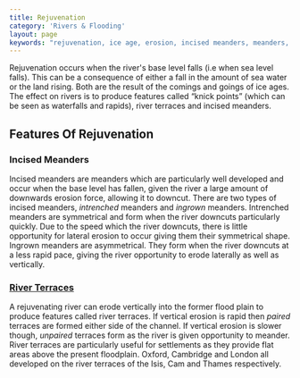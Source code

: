 ```yaml
---
title: Rejuvenation
category: 'Rivers & Flooding'
layout: page
keywords: "rejuvenation, ice age, erosion, incised meanders, meanders, river terraces"
---
```


Rejuvenation occurs when the river's base level falls (i.e when sea level falls). This can be a consequence of either a fall in the amount of sea water or the land rising. Both are the result of the comings and goings of ice ages. The effect on rivers is to produce features called “knick points” (which can be seen as waterfalls and rapids), river terraces and incised meanders. 

Features Of Rejuvenation
------------------------

### Incised Meanders

Incised meanders are meanders which are particularly well developed and occur when the base level has fallen, given the river a large amount of downwards erosion force, allowing it to downcut. There are two types of incised meanders, _intrenched_ meanders and _ingrown_ meanders. Intrenched meanders are symmetrical and form when the river downcuts particularly quickly. Due to the speed which the river downcuts, there is little opportunity for lateral erosion to occur giving them their symmetrical shape. Ingrown meanders are asymmetrical. They form when the river downcuts at a less rapid pace, giving the river opportunity to erode laterally as well as vertically. 

### [River Terraces](http://en.wikipedia.org/wiki/River_terrace)

A rejuvenating river can erode vertically into the former flood plain to produce features called river terraces. If vertical erosion is rapid then _paired_ terraces are formed either side of the channel. If vertical erosion is slower though, _unpaired_ terraces form as the river is given opportunity to meander.  River terraces are particularly useful for settlements as they provide flat areas above the present floodplain. Oxford, Cambridge and London all developed on the river terraces of the Isis, Cam and Thames respectively. 